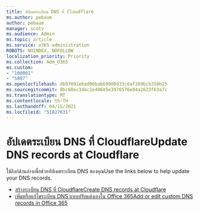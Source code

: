 ```yaml
---
title: อัปเดตระเบียน DNS ที่ Cloudflare
ms.author: pebaum
author: pebaum
manager: scotv
ms.audience: Admin
ms.topic: article
ms.service: o365-administration
ROBOTS: NOINDEX, NOFOLLOW
localization_priority: Priority
ms.collection: Adm_O365
ms.custom:
- "100001"
- "5807"
ms.openlocfilehash: db97091ebad06bab69900d33c6af269bcb350b25
ms.sourcegitcommit: 8bc60ec34bc1e40685e3976576e04a2623f63a7c
ms.translationtype: MT
ms.contentlocale: th-TH
ms.lasthandoff: 04/15/2021
ms.locfileid: "51827631"
---
```

# <a name="update-dns-records-at-cloudflare"></a><span data-ttu-id="5c39a-102">อัปเดตระเบียน DNS ที่ Cloudflare</span><span class="sxs-lookup"><span data-stu-id="5c39a-102">Update DNS records at Cloudflare</span></span>

<span data-ttu-id="5c39a-103">ใช้ลิงก์ด้านล่างเพื่อช่วยอัปเดตระเบียน DNS ของคุณ</span><span class="sxs-lookup"><span data-stu-id="5c39a-103">Use the links below to help update your DNS records.</span></span>

- [<span data-ttu-id="5c39a-104">สร้างระเบียน DNS ที่ Cloudflare</span><span class="sxs-lookup"><span data-stu-id="5c39a-104">Create DNS records at Cloudflare</span></span>](https://docs.microsoft.com/microsoft-365/admin/dns/create-dns-records-at-cloudflare?view=o365-worldwide)
- [<span data-ttu-id="5c39a-105">เพิ่มหรือแก้ไขระเบียน DNS แบบปรับแต่งเองใน Office 365</span><span class="sxs-lookup"><span data-stu-id="5c39a-105">Add or edit custom DNS records in Office 365</span></span>](https://docs.microsoft.com/microsoft-365/admin/setup/add-domain#add-or-edit-custom-dns-records)